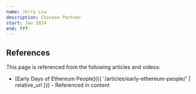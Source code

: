 ```yaml
---
name: Jerry Liu
description: Chinese Partner
start: Jan 2014
end: ???
---
```


## References

This page is referenced from the following articles and videos:

- [Early Days of Ethereum People]({{ '/articles/early-ethereum-people/' | relative_url }}) - Referenced in content